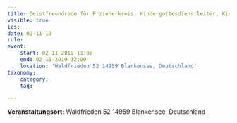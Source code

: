```yaml
---
title: Geistfreundrede für Erzieherkreis, Kindergottesdienstleiter, Kinderbetreuer, Konfirmandenlehrer und Religionslehrer
visible: true
ics: 
date: 02-11-19
rule: 
event:
	start: 02-11-2019 11:00
	end: 02-11-2019 12:00
	location: 'Waldfrieden 52 14959 Blankensee, Deutschland'
taxonomy:
	category: 
	tag: 

---
```




**Veranstaltungsort:** Waldfrieden 52
14959 Blankensee, Deutschland

